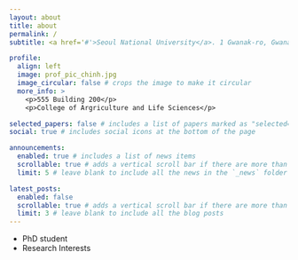 ```yaml
---
layout: about
title: about
permalink: /
subtitle: <a href='#'>Seoul National University</a>. 1 Gwanak-ro, Gwanak-gu, Seoul 08826.

profile:
  align: left
  image: prof_pic_chinh.jpg
  image_circular: false # crops the image to make it circular
  more_info: >
    <p>555 Building 200</p>
    <p>College of Argriculture and Life Sciences</p>

selected_papers: false # includes a list of papers marked as "selected={true}"
social: true # includes social icons at the bottom of the page

announcements:
  enabled: true # includes a list of news items
  scrollable: true # adds a vertical scroll bar if there are more than 3 news items
  limit: 5 # leave blank to include all the news in the `_news` folder

latest_posts:
  enabled: false
  scrollable: true # adds a vertical scroll bar if there are more than 3 new posts items
  limit: 3 # leave blank to include all the blog posts
---
```


- PhD student
- Research Interests
